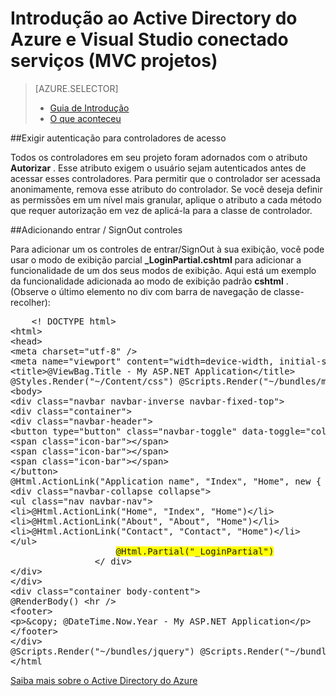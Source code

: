 <properties 
    pageTitle="Get Started com o Active Directory do Azure e os serviços do Visual Studio conectado (projetos MVC) | Microsoft Azure" 
    description="Como começar a usar o Active Directory do Azure em projetos MVC depois conectando ao criar um anúncio Azure usando o Visual Studio conectado serviços" 
    services="active-directory" 
    documentationCenter="" 
    authors="TomArcher" 
    manager="douge" 
    editor=""/>
  
<tags 
    ms.service="active-directory" 
    ms.workload="web" 
    ms.tgt_pltfrm="vs-getting-started" 
    ms.devlang="na" 
    ms.topic="article" 
    ms.date="08/15/2016" 
    ms.author="tarcher"/>

# <a name="getting-started-with-azure-active-directory-and-visual-studio-connected-services-mvc-projects"></a>Introdução ao Active Directory do Azure e Visual Studio conectado serviços (MVC projetos)

> [AZURE.SELECTOR]
> - [Guia de Introdução](vs-active-directory-dotnet-getting-started.md)
> - [O que aconteceu](vs-active-directory-dotnet-what-happened.md)
 
##<a name="requiring-authentication-to-access-controllers"></a>Exigir autenticação para controladores de acesso 

Todos os controladores em seu projeto foram adornados com o atributo **Autorizar** . Esse atributo exigem o usuário sejam autenticados antes de acessar esses controladores. Para permitir que o controlador ser acessada anonimamente, remova esse atributo do controlador. Se você deseja definir as permissões em um nível mais granular, aplique o atributo a cada método que requer autorização em vez de aplicá-la para a classe de controlador.
 
##<a name="adding-signin--signout-controls"></a>Adicionando entrar / SignOut controles 

Para adicionar um os controles de entrar/SignOut à sua exibição, você pode usar o modo de exibição parcial **_LoginPartial.cshtml** para adicionar a funcionalidade de um dos seus modos de exibição. Aqui está um exemplo da funcionalidade adicionada ao modo de exibição padrão **cshtml** . (Observe o último elemento no div com barra de navegação de classe-recolher):

<pre>
    &lt;! DOCTYPE html&gt; 
&lt;html&gt; 
&lt;head&gt; 
&lt;meta charset="utf-8" /&gt; 
&lt;meta name="viewport" content="width=device-width, initial-scale=1.0"&gt; 
&lt;title&gt;@ViewBag.Title - My ASP.NET Application&lt;/title&gt; 
@Styles.Render("~/Content/css") @Scripts.Render("~/bundles/modernizr") &lt;/head&gt; 
&lt;body&gt; 
&lt;div class="navbar navbar-inverse navbar-fixed-top"&gt; 
&lt;div class="container"&gt; 
&lt;div class="navbar-header"&gt; 
&lt;button type="button" class="navbar-toggle" data-toggle="collapse" data-target=".navbar-collapse"&gt; 
&lt;span class="icon-bar"&gt;&lt;/span&gt; 
&lt;span class="icon-bar"&gt;&lt;/span&gt; 
&lt;span class="icon-bar"&gt;&lt;/span&gt; 
&lt;/button&gt; 
@Html.ActionLink("Application name", "Index", "Home", new { area = "" }, new { @class = "navbar-brand" }) &lt;/div&gt; 
&lt;div class="navbar-collapse collapse"&gt; 
&lt;ul class="nav navbar-nav"&gt; 
&lt;li&gt;@Html.ActionLink("Home", "Index", "Home")&lt;/li&gt; 
&lt;li&gt;@Html.ActionLink("About", "About", "Home")&lt;/li&gt; 
&lt;li&gt;@Html.ActionLink("Contact", "Contact", "Home")&lt;/li&gt; 
&lt;/ul&gt; 
                    <span style="background-color:yellow">@Html.Partial("_LoginPartial")</span> 
                &lt;/ div&gt; 
&lt;/div&gt; 
&lt;/div&gt; 
&lt;div class="container body-content"&gt; 
@RenderBody() &lt;hr /&gt; 
&lt;footer&gt; 
&lt;p&gt;&amp;copy; @DateTime.Now.Year - My ASP.NET Application&lt;/p&gt; 
&lt;/footer&gt; 
&lt;/div&gt; 
@Scripts.Render("~/bundles/jquery") @Scripts.Render("~/bundles/bootstrap") @RenderSection("scripts", required: false) &lt;/body&gt; 
&lt;/html                                                                                                                                                                                                                                                                                                                                                                                                                                                           &gt;
</pre>

[Saiba mais sobre o Active Directory do Azure](https://azure.microsoft.com/services/active-directory/) 
